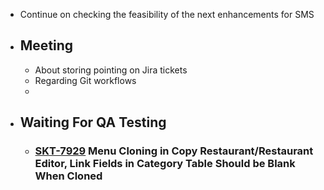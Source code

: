 - Continue on checking the feasibility of the next enhancements for SMS
- ## Meeting
	- About storing pointing on Jira tickets
	- Regarding Git workflows
	-
- ## Waiting For QA Testing
	- ### [SKT-7929](https://wondersco.atlassian.net/browse/SKT-7929) Menu Cloning in Copy Restaurant/Restaurant Editor, Link Fields in Category Table Should be Blank When Cloned